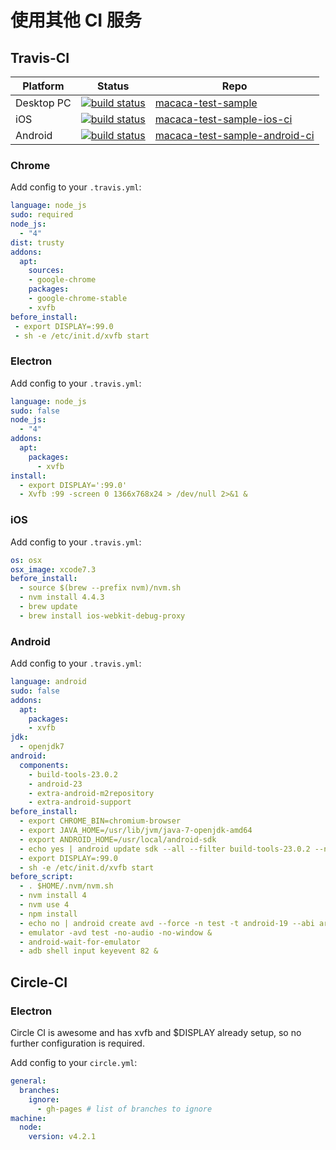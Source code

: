# 使用其他 CI 服务

## Travis-CI

| Platform   | Status                                          |  Repo              |
| ---------- | ----------------------------------------------- | ------------------ |
| Desktop PC | [![build status][travis-image-0]][travis-url-0] | [macaca-test-sample](//github.com/macaca-sample/macaca-test-sample-nodejs)                   |
| iOS        | [![build status][travis-image-1]][travis-url-1] | [macaca-test-sample-ios-ci](//github.com/macaca-sample/macaca-test-sample-ios-ci)         |
| Android    | [![build status][travis-image-2]][travis-url-2] | [macaca-test-sample-android-ci](//github.com/macaca-sample/macaca-test-sample-android-ci) |

[travis-image-0]: https://img.shields.io/travis/macaca-sample/macaca-test-sample-nodejs.svg?style=flat-square
[travis-url-0]: https://travis-ci.org/macaca-sample/macaca-test-sample
[travis-image-1]: https://img.shields.io/travis/macaca-sample/macaca-test-sample-ios-ci.svg?style=flat-square
[travis-url-1]: https://travis-ci.org/macaca-sample/macaca-test-sample-ios-ci
[travis-image-2]: https://img.shields.io/travis/macaca-sample/macaca-test-sample-android-ci.svg?style=flat-square
[travis-url-2]: https://travis-ci.org/macaca-sample/macaca-test-sample-android-ci

### Chrome

Add config to your `.travis.yml`:

```yml
language: node_js
sudo: required
node_js:
  - "4"
dist: trusty
addons:
  apt:
    sources:
    - google-chrome
    packages:
    - google-chrome-stable
    - xvfb
before_install:
 - export DISPLAY=:99.0
 - sh -e /etc/init.d/xvfb start
```

### Electron

Add config to your `.travis.yml`:

```yml
language: node_js
sudo: false
node_js:
  - "4"
addons:
  apt:
    packages:
      - xvfb
install:
  - export DISPLAY=':99.0'
  - Xvfb :99 -screen 0 1366x768x24 > /dev/null 2>&1 &
```

### iOS

Add config to your `.travis.yml`:

```yml
os: osx
osx_image: xcode7.3
before_install:
  - source $(brew --prefix nvm)/nvm.sh
  - nvm install 4.4.3
  - brew update
  - brew install ios-webkit-debug-proxy
```

### Android

Add config to your `.travis.yml`:

```yml
language: android
sudo: false
addons:
  apt:
    packages:
    - xvfb
jdk:
  - openjdk7
android:
  components:
    - build-tools-23.0.2
    - android-23
    - extra-android-m2repository
    - extra-android-support
before_install:
  - export CHROME_BIN=chromium-browser
  - export JAVA_HOME=/usr/lib/jvm/java-7-openjdk-amd64
  - export ANDROID_HOME=/usr/local/android-sdk
  - echo yes | android update sdk --all --filter build-tools-23.0.2 --no-ui --force
  - export DISPLAY=:99.0
  - sh -e /etc/init.d/xvfb start
before_script:
  - . $HOME/.nvm/nvm.sh
  - nvm install 4
  - nvm use 4
  - npm install
  - echo no | android create avd --force -n test -t android-19 --abi armeabi-v7a
  - emulator -avd test -no-audio -no-window &
  - android-wait-for-emulator
  - adb shell input keyevent 82 &
```

## Circle-CI

### Electron

Circle CI is awesome and has xvfb and $DISPLAY already setup, so no further configuration is required.

Add config to your `circle.yml`:

```yml
general:
  branches:
    ignore:
      - gh-pages # list of branches to ignore
machine:
  node:
    version: v4.2.1
```
